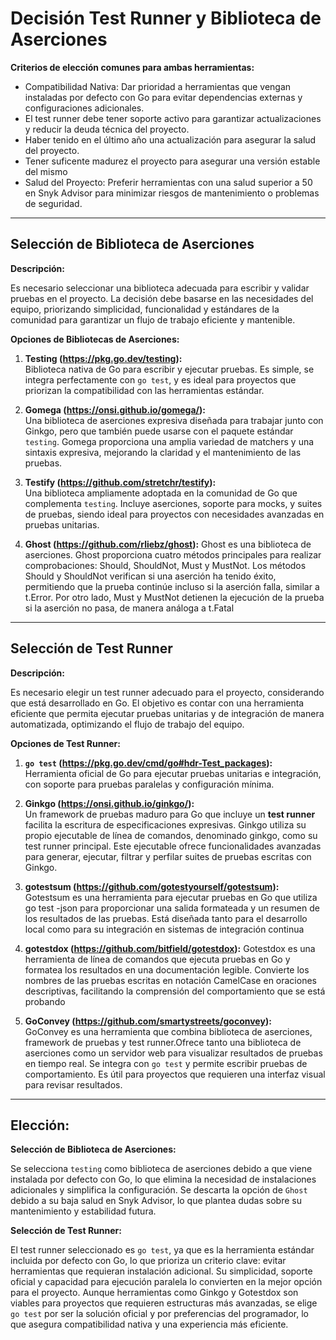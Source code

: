 # Decisión Test Runner y Biblioteca de Aserciones 


**Criterios de elección comunes para ambas herramientas:**

- Compatibilidad Nativa: Dar prioridad a herramientas que vengan instaladas por defecto con Go para evitar dependencias externas y configuraciones adicionales.
- El test runner debe tener soporte activo para garantizar actualizaciones y reducir la deuda técnica del proyecto.
- Haber tenido en el último año una actualización para asegurar la salud del proyecto.
- Tener suficente madurez el proyecto para asegurar una versión estable del mismo
- Salud del Proyecto: Preferir herramientas con una salud superior a 50 en Snyk Advisor para minimizar riesgos de mantenimiento o problemas de seguridad.

---



## Selección de Biblioteca de Aserciones

**Descripción:**

Es necesario seleccionar una biblioteca adecuada para escribir y validar pruebas en el proyecto. La decisión debe basarse en las necesidades del equipo, priorizando simplicidad, funcionalidad y estándares de la comunidad para garantizar un flujo de trabajo eficiente y mantenible.

**Opciones de Bibliotecas de Aserciones:**

1. **Testing (https://pkg.go.dev/testing):**  
   Biblioteca nativa de Go para escribir y ejecutar pruebas. Es simple, se integra perfectamente con `go test`, y es ideal para proyectos que priorizan la compatibilidad con las herramientas estándar.

2. **Gomega (https://onsi.github.io/gomega/):**  
   Una biblioteca de aserciones expresiva diseñada para trabajar junto con Ginkgo, pero que también puede usarse con el paquete estándar `testing`. Gomega proporciona una amplia variedad de matchers y una sintaxis expresiva, mejorando la claridad y el mantenimiento de las pruebas.

3. **Testify (https://github.com/stretchr/testify):**  
   Una biblioteca ampliamente adoptada en la comunidad de Go que complementa `testing`. Incluye aserciones, soporte para mocks, y suites de pruebas, siendo ideal para proyectos con necesidades avanzadas en pruebas unitarias.

4. **Ghost (https://github.com/rliebz/ghost):**
   Ghost es una biblioteca de aserciones. Ghost proporciona cuatro métodos principales para realizar comprobaciones: Should, ShouldNot, Must y MustNot. Los métodos Should y ShouldNot verifican si una aserción ha tenido éxito, permitiendo que la prueba continúe incluso si la aserción falla, similar a t.Error. Por otro lado, Must y MustNot detienen la ejecución de la prueba si la aserción no pasa, de manera análoga a t.Fatal


---

## Selección de Test Runner

**Descripción:**

Es necesario elegir un test runner adecuado para el proyecto, considerando que está desarrollado en Go. El objetivo es contar con una herramienta eficiente que permita ejecutar pruebas unitarias y de integración de manera automatizada, optimizando el flujo de trabajo del equipo.


**Opciones de Test Runner:**

1. **`go test` (https://pkg.go.dev/cmd/go#hdr-Test_packages):**  
   Herramienta oficial de Go para ejecutar pruebas unitarias e integración, con soporte para pruebas paralelas y configuración mínima.

2. **Ginkgo (https://onsi.github.io/ginkgo/):**  
   Un framework de pruebas maduro para Go que incluye un **test runner** facilita la escritura de especificaciones expresivas. Ginkgo utiliza su propio ejecutable de línea de comandos, denominado ginkgo, como su test runner principal. Este ejecutable ofrece funcionalidades avanzadas para generar, ejecutar, filtrar y perfilar suites de pruebas escritas con Ginkgo.

3. **gotestsum (https://github.com/gotestyourself/gotestsum):**  
   Gotestsum es una herramienta para ejecutar pruebas en Go que utiliza go test -json para proporcionar una salida formateada y un resumen de los resultados de las pruebas. Está diseñada tanto para el desarrollo local como para su integración en sistemas de integración continua

4. **gotestdox (https://github.com/bitfield/gotestdox):**
   Gotestdox es una herramienta de línea de comandos que ejecuta pruebas en Go y formatea los resultados en una documentación legible. Convierte los nombres de las pruebas escritas en notación CamelCase en oraciones descriptivas, facilitando la comprensión del comportamiento que se está probando

5. **GoConvey (https://github.com/smartystreets/goconvey):**  
   GoConvey es una herramienta que combina biblioteca de aserciones, framework de pruebas y test runner.Ofrece tanto una biblioteca de aserciones como un servidor web para visualizar resultados de pruebas en tiempo real. Se integra con `go test` y permite escribir pruebas de comportamiento. Es útil para proyectos que requieren una interfaz visual para revisar resultados.



---

## Elección:

**Selección de Biblioteca de Aserciones:**

Se selecciona `testing` como biblioteca de aserciones debido a que viene instalada por defecto con Go, lo que elimina la necesidad de instalaciones adicionales y simplifica la configuración. Se descarta la opción de `Ghost` debido a su baja salud en Snyk Advisor, lo que plantea dudas sobre su mantenimiento y estabilidad futura.

**Selección de Test Runner:**

El test runner seleccionado es `go test`, ya que es la herramienta estándar incluida por defecto con Go, lo que prioriza un criterio clave: evitar herramientas que requieran instalación adicional. Su simplicidad, soporte oficial y capacidad para ejecución paralela lo convierten en la mejor opción para el proyecto. Aunque herramientas como Ginkgo y Gotestdox son viables para proyectos que requieren estructuras más avanzadas, se elige `go test` por ser la solución oficial y por preferencias del programador, lo que asegura compatibilidad nativa y una experiencia más eficiente.
